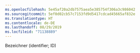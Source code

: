 ```yaml
---
ms.openlocfilehash: 5e45af20a2db7575aea5e385754f306a3c986042
ms.sourcegitcommit: 5ef0d02cb57c7153fd9d5417cdcad45665af832e
ms.translationtype: HT
ms.contentlocale: de-DE
ms.lasthandoff: 08/29/2019
ms.locfileid: "71138889"
---
```

Bezeichner (identifier; ID)